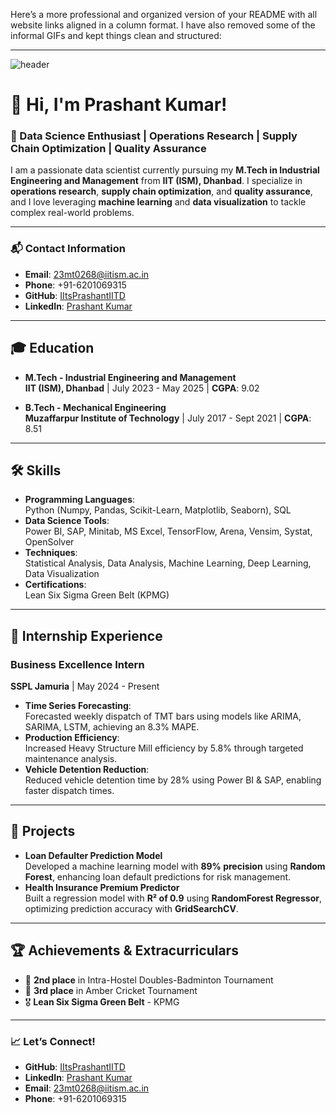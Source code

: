 Here’s a more professional and organized version of your README with all website links aligned in a column format. I have also removed some of the informal GIFs and kept things clean and structured:

---

![header](https://user-images.githubusercontent.com/85084996/123443099-3d39b580-d5e2-11eb-8e06-3472b7c8ba62.gif)

# 👋 Hi, I'm Prashant Kumar!

### 🚀 Data Science Enthusiast | Operations Research | Supply Chain Optimization | Quality Assurance

I am a passionate data scientist currently pursuing my **M.Tech in Industrial Engineering and Management** from **IIT (ISM), Dhanbad**. I specialize in **operations research**, **supply chain optimization**, and **quality assurance**, and I love leveraging **machine learning** and **data visualization** to tackle complex real-world problems.

---

### 📬 **Contact Information**

- **Email**: [23mt0268@iitism.ac.in](mailto:23mt0268@iitism.ac.in)  
- **Phone**: +91-6201069315  
- **GitHub**: [IItsPrashantIITD](https://github.com/IItsPrashantIITD)  
- **LinkedIn**: [Prashant Kumar](https://www.linkedin.com/in/prashant-kumar-a2a6591b4/)  

---

## 🎓 **Education**

- **M.Tech - Industrial Engineering and Management**  
  **IIT (ISM), Dhanbad** | July 2023 - May 2025 | **CGPA**: 9.02  

- **B.Tech - Mechanical Engineering**  
  **Muzaffarpur Institute of Technology** | July 2017 - Sept 2021 | **CGPA**: 8.51  

---

## 🛠️ **Skills**

- **Programming Languages**:  
  Python (Numpy, Pandas, Scikit-Learn, Matplotlib, Seaborn), SQL  
- **Data Science Tools**:  
  Power BI, SAP, Minitab, MS Excel, TensorFlow, Arena, Vensim, Systat, OpenSolver  
- **Techniques**:  
  Statistical Analysis, Data Analysis, Machine Learning, Deep Learning, Data Visualization  
- **Certifications**:  
  Lean Six Sigma Green Belt (KPMG)  

---

## 💼 **Internship Experience**

### **Business Excellence Intern**  
**SSPL Jamuria** | May 2024 - Present  

- **Time Series Forecasting**:  
  Forecasted weekly dispatch of TMT bars using models like ARIMA, SARIMA, LSTM, achieving an 8.3% MAPE.  
- **Production Efficiency**:  
  Increased Heavy Structure Mill efficiency by 5.8% through targeted maintenance analysis.  
- **Vehicle Detention Reduction**:  
  Reduced vehicle detention time by 28% using Power BI & SAP, enabling faster dispatch times.  

---

## 🚀 **Projects**

- **Loan Defaulter Prediction Model**  
  Developed a machine learning model with **89% precision** using **Random Forest**, enhancing loan default predictions for risk management.  
- **Health Insurance Premium Predictor**  
  Built a regression model with **R² of 0.9** using **RandomForest Regressor**, optimizing prediction accuracy with **GridSearchCV**.  

---

## 🏆 **Achievements & Extracurriculars**

- 🥈 **2nd place** in Intra-Hostel Doubles-Badminton Tournament  
- 🏏 **3rd place** in Amber Cricket Tournament  
- 🎖️ **Lean Six Sigma Green Belt** - KPMG  

---

### 📈 **Let’s Connect!**

- **GitHub**: [IItsPrashantIITD](https://github.com/IItsPrashantIITD)  
- **LinkedIn**: [Prashant Kumar](https://www.linkedin.com/in/prashant-kumar-a2a6591b4/)  
- **Email**: [23mt0268@iitism.ac.in](mailto:23mt0268@iitism.ac.in)  
- **Phone**: +91-6201069315  
